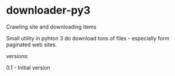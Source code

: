 downloader-py3
==============

Crawling site and downloading items

Small utility in pyhton 3 do download tons of files - especially form paginated web sites.

versions:

0.1 - Initial version